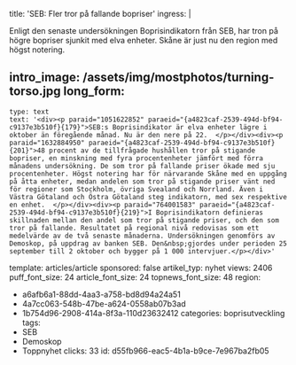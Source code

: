 title: 'SEB: Fler tror på fallande bopriser'
ingress: |
  <p><span class="TextRun SCXW92400964"><span class="NormalTextRun SCXW92400964">Enligt den senaste undersökningen Boprisindikatorn från SEB, har tron på högre </span><span class="TextRun SCXW92400964"><span class="SpellingError SCXW92400964">bopriser</span></span><span class="TextRun SCXW92400964"><span class="NormalTextRun SCXW92400964"> sjunkit med elva enheter. </span><span class="TextRun SCXW92400964"><span class="NormalTextRun SCXW92400964">Skåne är just nu den region med högst notering</span></span><span class="TextRun SCXW92400964"><span class="NormalTextRun SCXW92400964">.</span></span> </span></span>
  </p>
  
intro_image: /assets/img/mostphotos/turning-torso.jpg
long_form:
  -
    type: text
    text: '<div><p paraid="1051622852" paraeid="{a4823caf-2539-494d-bf94-c9137e3b510f}{179}">SEB:s Boprisindikator är elva enheter lägre i oktober än föregående månad. Nu är den nere på 22.  </p></div><div><p paraid="1632884950" paraeid="{a4823caf-2539-494d-bf94-c9137e3b510f}{201}">48 procent av de tillfrågade hushållen tror på stigande bopriser, en minskning med fyra procentenheter jämfört med förra månadens undersökning. De som tror på fallande priser ökade med sju procentenheter. Högst notering har för närvarande Skåne med en uppgång på åtta enheter, medan andelen som tror på stigande priser vänt ned för regioner som Stockholm, övriga Svealand och Norrland. Även i Västra Götaland och Östra Götaland steg indikatorn, med sex respektive en enhet.  </p></div><div><p paraid="764001583" paraeid="{a4823caf-2539-494d-bf94-c9137e3b510f}{219}">I Boprisindikatorn definieras skillnaden mellan den andel som tror på stigande priser, och den som tror på fallande. Resultatet på regional nivå redovisas som ett medelvärde av de två senaste månaderna. Undersökningen genomförs av Demoskop, på uppdrag av banken SEB. Den&nbsp;gjordes under perioden 25 september till 2 oktober och bygger på 1 000 intervjuer.</p></div>'
template: articles/article
sponsored: false
artikel_typ: nyhet
views: 2406
puff_font_size: 24
article_font_size: 24
topnews_font_size: 48
region:
  - a6afb6a1-88dd-4aa3-a758-bd8d94a24a51
  - 4a7cc063-548b-47be-a624-0558ab07b3ad
  - 1b754d96-2908-414a-8f3a-110d23632412
categories: boprisutveckling
tags:
  - SEB
  - Demoskop
  - Toppnyhet
clicks: 33
id: d55fb966-eac5-4b1a-b9ce-7e967ba2fb05
